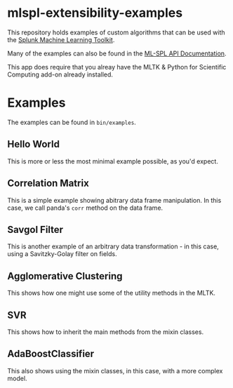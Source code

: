 # mlspl-extensibility-examples

This repository holds examples of custom algorithms that can be used with the [Splunk Machine Learning Toolkit](https://splunkbase.splunk.com/app/2890/).

Many of the examples can also be found in the [ML-SPL API Documentation](https://docs.splunk.com/Documentation/MLApp/latest/API/Introduction).

This app does require that you alreay have the MLTK & Python for Scientific Computing add-on already installed.

# Examples

The examples can be found in `bin/examples`.

## Hello World

This is more or less the most minimal example possible, as you'd expect.

## Correlation Matrix

This is a simple example showing abitrary data frame manipulation. In this case, we call panda's `corr` method on the data frame.

## Savgol Filter

This is another example of an arbitrary data transformation - in this case, using a Savitzky-Golay filter on fields.

## Agglomerative Clustering

This shows how one might use some of the utility methods in the MLTK.

## SVR 

This shows how to inherit the main methods from the mixin classes.

## AdaBoostClassifier

This also shows using the mixin classes, in this case, with a more complex model.
